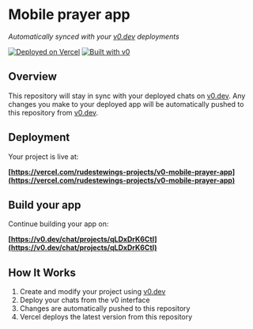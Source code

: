 # Mobile prayer app

*Automatically synced with your [v0.dev](https://v0.dev) deployments*

[![Deployed on Vercel](https://img.shields.io/badge/Deployed%20on-Vercel-black?style=for-the-badge&logo=vercel)](https://vercel.com/rudestewings-projects/v0-mobile-prayer-app)
[![Built with v0](https://img.shields.io/badge/Built%20with-v0.dev-black?style=for-the-badge)](https://v0.dev/chat/projects/qLDxDrK6Ctl)

## Overview

This repository will stay in sync with your deployed chats on [v0.dev](https://v0.dev).
Any changes you make to your deployed app will be automatically pushed to this repository from [v0.dev](https://v0.dev).

## Deployment

Your project is live at:

**[https://vercel.com/rudestewings-projects/v0-mobile-prayer-app](https://vercel.com/rudestewings-projects/v0-mobile-prayer-app)**

## Build your app

Continue building your app on:

**[https://v0.dev/chat/projects/qLDxDrK6Ctl](https://v0.dev/chat/projects/qLDxDrK6Ctl)**

## How It Works

1. Create and modify your project using [v0.dev](https://v0.dev)
2. Deploy your chats from the v0 interface
3. Changes are automatically pushed to this repository
4. Vercel deploys the latest version from this repository
